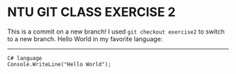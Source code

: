 # **NTU GIT CLASS EXERCISE 2**
This is a commit on a new branch! I used ```git checkout exercise2``` to switch to a new branch.
Hello World in my favorite language:
***
```
C# language
Console.WriteLine("Hello World");
```
